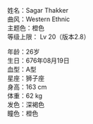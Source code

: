 姓名：Sagar Thakker  
曲风：Western Ethnic  
主题色：橙色  
等级上限： Lv 20（版本2.8）  

年龄：26岁  
生日：676年08月19日  
血型：A型  
星座：狮子座  
身高：163 cm  
体重：62 kg  
发色：深褐色  
瞳色：橙色   
